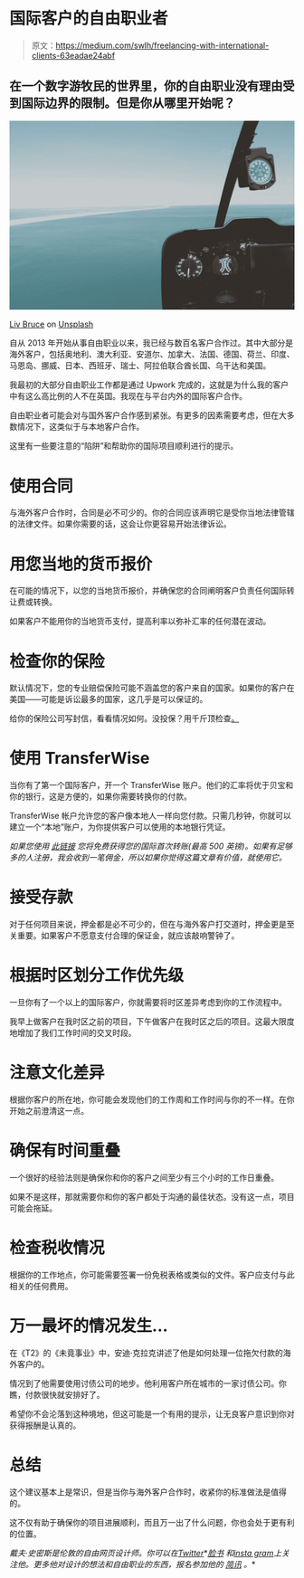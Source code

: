 # 国际客户的自由职业者

> 原文：<https://medium.com/swlh/freelancing-with-international-clients-63eadae24abf>

## 在一个数字游牧民的世界里，你的自由职业没有理由受到国际边界的限制。但是你从哪里开始呢？

![](img/b591864cdb2b75dc454b3b2976405916.png)

[Liv Bruce](https://unsplash.com/@livvie_bruce?utm_source=medium&utm_medium=referral) on [Unsplash](https://unsplash.com?utm_source=medium&utm_medium=referral)

自从 2013 年开始从事自由职业以来，我已经与数百名客户合作过。其中大部分是海外客户，包括奥地利、澳大利亚、安道尔、加拿大、法国、德国、荷兰、印度、马恩岛、挪威、日本、西班牙、瑞士、阿拉伯联合酋长国、乌干达和美国。

我最初的大部分自由职业工作都是通过 Upwork 完成的，这就是为什么我的客户中有这么高比例的人不在英国。我现在与平台内外的国际客户合作。

自由职业者可能会对与国外客户合作感到紧张。有更多的因素需要考虑，但在大多数情况下，这类似于与本地客户合作。

这里有一些要注意的“陷阱”和帮助你的国际项目顺利进行的提示。

# 使用合同

与海外客户合作时，合同是必不可少的。你的合同应该声明它是受你当地法律管辖的法律文件。如果你需要的话，这会让你更容易开始法律诉讼。

# 用您当地的货币报价

在可能的情况下，以您的当地货币报价，并确保您的合同阐明客户负责任何国际转让费或转换。

如果客户不能用你的当地货币支付，提高利率以弥补汇率的任何潜在波动。

# 检查你的保险

默认情况下，您的专业赔偿保险可能不涵盖您的客户来自的国家。如果你的客户在美国——可能是诉讼最多的国家，这几乎是可以保证的。

给你的保险公司写封信，看看情况如何。没投保？用千斤顶检查[。](https://worknotes.co.uk/withjack)

# 使用 TransferWise

当你有了第一个国际客户，开一个 TransferWise 账户。他们的汇率将优于贝宝和你的银行，这是方便的，如果你需要转换你的付款。

TransferWise 帐户允许您的客户像本地人一样向您付款。只需几秒钟，你就可以建立一个“本地”账户，为你提供客户可以使用的本地银行凭证。

*如果您使用* [*此链接*](https://worknotes.co.uk/transferwise) *您将免费获得您的国际首次转账(最高 500 英镑)。如果有足够多的人注册，我会收到一笔佣金，所以如果你觉得这篇文章有价值，就使用它。*

# 接受存款

对于任何项目来说，押金都是必不可少的，但在与海外客户打交道时，押金更是至关重要。如果客户不愿意支付合理的保证金，就应该敲响警钟了。

# 根据时区划分工作优先级

一旦你有了一个以上的国际客户，你就需要将时区差异考虑到你的工作流程中。

我早上做客户在我时区之前的项目，下午做客户在我时区之后的项目。这最大限度地增加了我们工作时间的交叉时段。

# 注意文化差异

根据你客户的所在地，你可能会发现他们的工作周和工作时间与你的不一样。在你开始之前澄清这一点。

# 确保有时间重叠

一个很好的经验法则是确保你和你的客户之间至少有三个小时的工作日重叠。

如果不是这样，那就需要你和你的客户都处于沟通的最佳状态。没有这一点，项目可能会拖延。

# 检查税收情况

根据你的工作地点，你可能需要签署一份免税表格或类似的文件。客户应支付与此相关的任何费用。

# 万一最坏的情况发生…

在《T2》的《未竟事业》中，安迪·克拉克讲述了他是如何处理一位拖欠付款的海外客户的。

情况到了他需要使用讨债公司的地步。他利用客户所在城市的一家讨债公司。你瞧，付款很快就安排好了。

希望你不会沦落到这种境地，但这可能是一个有用的提示，让无良客户意识到你对获得报酬是认真的。

# 总结

这个建议基本上是常识，但是当你与海外客户合作时，收紧你的标准做法是值得的。

这不仅有助于确保你的项目进展顺利，而且万一出了什么问题，你也会处于更有利的位置。

*戴夫·史密斯是伦敦的自由网页设计师。你可以在*[*Twitter*](https://twitter.com/websmyth)*[*脸书*](https://facebook.com/websmyth) *和*[*insta gram*](https://instagram.com/websmyth)*上关注他。更多他对设计的想法和自由职业的东西，报名参加他的* [*简讯*](https://websmyth.co/newsletter) *。**